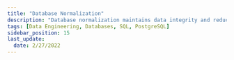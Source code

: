 ```yaml
---
title: "Database Normalization"
description: "Database normalization maintains data integrity and reduces data duplication. "
tags: [Data Engineering, Databases, SQL, PostgreSQL]
sidebar_position: 15
last_update:
  date: 2/27/2022
---
```

